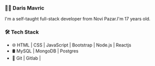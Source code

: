 ### 👨‍💻 Daris Mavric


<p>I'm a self-taught full-stack developer from Novi Pazar.I'm 17 years old.</p>

### 🛠 Tech Stack
<ul>
  <li>🌐  HTML | CSS | JavaScript | Bootstrap | Node.js | Reactjs</li>
  <li>🛢   MySQL | MongoDB | Postgres</li>
  <li>🔧   Git | Gitlab | </li>
</ul>
